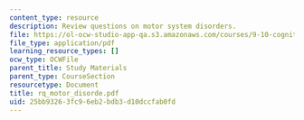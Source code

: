 ```yaml
---
content_type: resource
description: Review questions on motor system disorders.
file: https://ol-ocw-studio-app-qa.s3.amazonaws.com/courses/9-10-cognitive-neuroscience-spring-2006/25bb93263fc96eb2bdb3d10dccfab0fd_rq_motor_disorde.pdf
file_type: application/pdf
learning_resource_types: []
ocw_type: OCWFile
parent_title: Study Materials
parent_type: CourseSection
resourcetype: Document
title: rq_motor_disorde.pdf
uid: 25bb9326-3fc9-6eb2-bdb3-d10dccfab0fd
---
```

